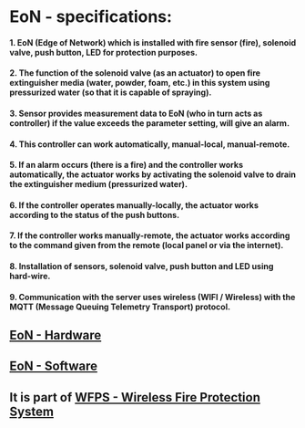 # EoN - specifications:
#### 1. EoN (Edge of Network) which is installed with fire sensor (fire), solenoid valve, push button, LED for protection purposes.
#### 2. The function of the solenoid valve (as an actuator) to open fire extinguisher media (water, powder, foam, etc.) in this system using pressurized water (so that it is capable of spraying).
#### 3. Sensor provides measurement data to EoN (who in turn acts as controller) if the value exceeds the parameter setting, will give an alarm.
#### 4. This controller can work automatically, manual-local, manual-remote.
#### 5. If an alarm occurs (there is a fire) and the controller works automatically, the actuator works by activating the solenoid valve to drain the extinguisher medium (pressurized water).
#### 6. If the controller operates manually-locally, the actuator works according to the status of the push buttons.
#### 7. If the controller works manually-remote, the actuator works according to the command given from the remote (local panel or via the internet).
#### 8. Installation of sensors, solenoid valve, push button and LED using hard-wire.
#### 9. Communication with the server uses wireless (WIFI / Wireless) with the MQTT (Message Queuing Telemetry Transport) protocol.

## [EoN - Hardware](https://github.com/slametsampon/WFPS/blob/main/EoN/images/EoN-HW.jpg)

## [EoN - Software](https://github.com/slametsampon/WFPS/blob/main/EoN/images/EoN_ClassDiagram.jpg)
## It is part of [WFPS - Wireless Fire Protection System](https://github.com/slametsampon/WFPS)